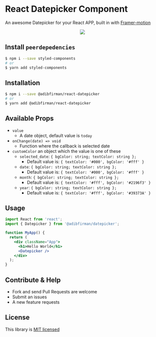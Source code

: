 # React Datepicker Component

An awesome Datepicker for your React APP, built in with [Framer-motion](https://www.framer.com/api/motion/)

<p align="center">
  <img src='https://raw.githubusercontent.com/adibfirman/react-datepicker/master/docs/example.gif' />
</p>

## Install `peerdepedencies`

```bash
$ npm i --save styled-components
# or
$ yarn add styled-components
```

## Installation

```bash
$ npm i --save @adibfirman/react-datepicker
# or
$ yarn add @adibfirman/react-datepicker
```

## Available Props

- `value`
  - A date object, default value is `today`
- `onChange(date) => void`
  - Function where the callback is selected date
- `customColor` an object which the value is one of these
  - `selected_date`: `{ bgColor: string; textColor: string };`
    - Default value is: `{ textColor: '#000', bgColor: '#fff' }`
  - `date`: `{ bgColor: string; textColor: string };`
    - Default value is: `{ textColor: '#000', bgColor: '#fff' }`
  - `month`: `{ bgColor: string; textColor: string };`
    - Default value is: `{ textColor: '#fff', bgColor: '#2196f3' }`
  - `year`: `{ bgColor: string; textColor: string };`
    - Default value is: `{ textColor: '#fff', bgColor: '#39373A' }`

## Usage

```jsx
import React from 'react';
import { Datepicker } from '@adibfirman/datepicker';

function MyApp() {
  return (
    <div className="App">
      <h1>Hello World</h1>
      <Datepicker />
    </div>
  );
}
```

## Contribute & Help

- Fork and send Pull Requests are welcome
- Submit an issues
- A new feature requests

## License

This library is [MIT licensed](https://github.com/adibfirman/react-datepicker/blob/master/LICENSE)

